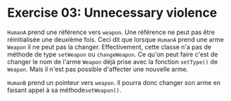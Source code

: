 # Exercise 03: Unnecessary violence

`HumanA` prend une référence vers `weapon`. 
Une référence ne peut pas être réinitialisée une deuxième fois.
Ceci dit que lorsque `HumanA` prend une arme `Weapon` il ne peut pas la changer.
Effectivement, cette classe n'a pas de méthode de type `setWeapon` ou `changeWeapon`.
Ce qu'on peut faire c'est de changer le nom de l'arme `Weapon` déjà prise
avec la fonction `setType()` de `Weapon`. 
Mais il n'est pas possible d'affecter une nouvelle arme.

`HumanB` prend un pointeur vers `weapon`.
Il pourra donc changer son arme en faisant appel à sa méthode`setWeapon()`.
